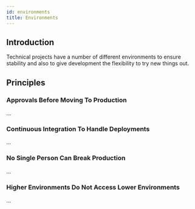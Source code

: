```yaml
---
id: environments
title: Environments
---
```


## Introduction

Technical projects have a number of different environments to ensure stability and also to give development the flexibility to try new things out.

## Principles

### Approvals Before Moving To Production

...

### Continuous Integration To Handle Deployments

...

### No Single Person Can Break Production

...

### Higher Environments Do Not Access Lower Environments

...
